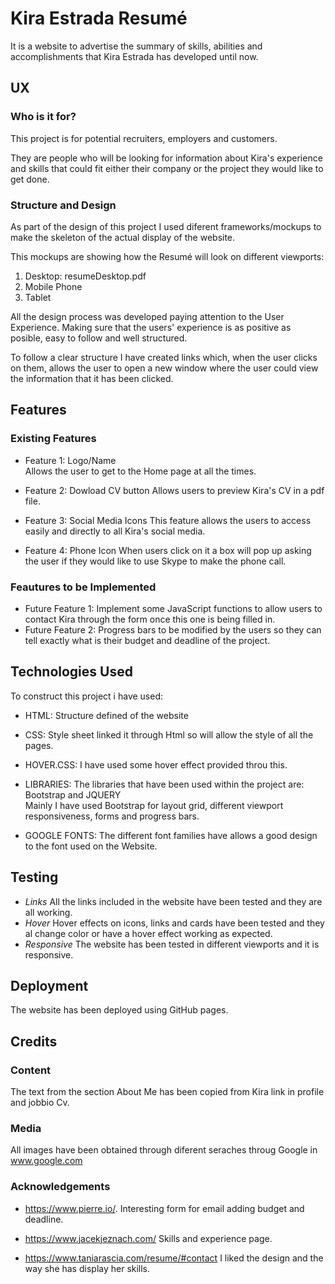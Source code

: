 # Kira Estrada Resumé
 
 It is a website to advertise the summary of skills, abilities and accomplishments that Kira Estrada has developed until now.
 
## UX
 
### Who is it for?
 
 This project is for potential recruiters, employers and customers.
 
 They are people who will be looking for information about Kira's experience and skills that could fit either their company or the project they would like to  get done.
 
### Structure and Design
 
 As part of the design of this project I used diferent frameworks/mockups to make the skeleton of the actual display of the website.
 
 This mockups are showing how the Resumé will look on different viewports:
 
 1. Desktop:  resumeDesktop.pdf
 2. Mobile Phone
 3. Tablet

All the design process was developed paying attention to the User Experience.  Making sure that the users' experience is as positive as posible, easy to follow and well structured.

To follow a clear structure I have created links which, when the user clicks on them, allows the user to open a new window where the user could view the information that it has been clicked.


## Features

### Existing Features

* Feature 1: Logo/Name  
    Allows the user to get to the Home page at all the times.

* Feature 2: Dowload CV button
        Allows users to preview Kira's CV in a pdf file.

* Feature 3:  Social Media Icons
        This feature allows the users to access easily and directly to  all Kira's social media.

* Feature 4: Phone Icon
        When users click on it a box will pop up asking the user if they would like to use Skype to make the phone call.

### Feautures to be Implemented

* Future Feature 1: 
        Implement some JavaScript functions to allow users to contact Kira through the form once this one is being filled in.
* Future Feature 2:
       Progress bars to be modified by the users so they can tell exactly what is their budget and deadline of the project.
      

## Technologies Used

To construct this project i have used:

* HTML:
    Structure defined of the website
* CSS:
    Style sheet linked it through Html so will allow the style of all the pages.
* HOVER.CSS:
    I have used some hover effect provided throu this.
* LIBRARIES:
        The libraries that have been used within the project are: Bootstrap and JQUERY  
        Mainly I have used Bootstrap for layout grid, different viewport responsiveness, forms and progress bars.
        
* GOOGLE FONTS:
        The different font families have allows a good design to the font used on the Website.

## Testing

* _Links_
 All the links included in the website have been tested and they are all working.
* _Hover_
    Hover effects on icons, links and cards have been tested and they al change color or have a hover effect working as expected.
* _Responsive_
    The website has been tested in different viewports and it is responsive.

## Deployment

The website has been deployed using GitHub pages.

## Credits

### Content

The text from the section About Me has been copied from Kira link in profile and jobbio Cv.
  
### Media

All images have been obtained through diferent seraches throug Google in www.google.com

### Acknowledgements

* https://www.pierre.io/. Interesting form for email adding budget and deadline.

* https://www.jacekjeznach.com/ Skills and experience page.

* https://www.taniarascia.com/resume/#contact I liked the design and the way she has display her skills.
